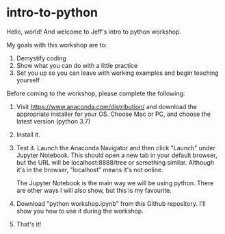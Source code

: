 # intro-to-python

Hello, world! And welcome to Jeff's intro to python workshop. 

My goals with this workshop are to:
  1) Demystify coding
  2) Show what you can do with a little practice
  3) Set you up so you can leave with working examples and begin teaching yourself
  
Before coming to the workshop, please complete the following:
  1) Visit https://www.anaconda.com/distribution/ and
     download the appropriate installer for your OS.
     Choose Mac or PC, and choose the latest version (python 3.7)
  2) Install it.
  3) Test it. Launch the Anaconda Navigator and then click "Launch" under Jupyter Notebook.
     This should open a new tab in your default browser, but the URL will be localhost:8888/tree
     or something similar. Although it's in the browser, "localhost" means it's not online.
     
     The Jupyter Notebook is the main way we will be using python.
     There are other ways I will also show, but this is my favourite.
  4) Download "python workshop.ipynb" from this Github repository.
     I'll show you how to use it during the workshop.
  5) That's it!
